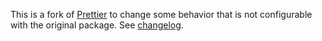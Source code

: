 This is a fork of [Prettier](http://prettier.io) to change some behavior that is not configurable with the original package. See [changelog](https://github.com/samelwitt/prettier/blob/master/CHANGELOG.md).
